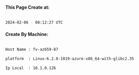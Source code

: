 
   
#### This Page Create at:

```bash

2024-02-06 - 08:12:27 UTC

```

#### Create By Machine:

```bash

Host Name : fv-az659-87

platform  : Linux-6.2.0-1019-azure-x86_64-with-glibc2.35

Ip Local  : 10.1.0.126

```

